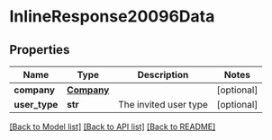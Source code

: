 # InlineResponse20096Data

## Properties
Name | Type | Description | Notes
------------ | ------------- | ------------- | -------------
**company** | [**Company**](Company.md) |  | [optional] 
**user_type** | **str** | The invited user type | [optional] 

[[Back to Model list]](../README.md#documentation-for-models) [[Back to API list]](../README.md#documentation-for-api-endpoints) [[Back to README]](../README.md)


